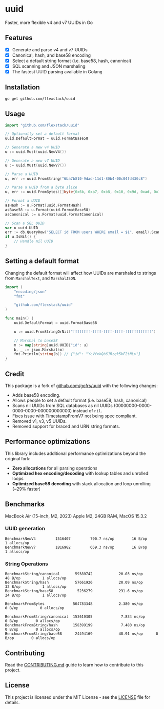 # uuid

Faster, more flexible v4 and v7 UUIDs in Go

## Features

- [x] Generate and parse v4 and v7 UUIDs
- [x] Canonical, hash, and base58 encoding
- [x] Select a default string format (i.e. base58, hash, canonical)
- [x] SQL scanning and JSON marshaling
- [x] The fastest UUID parsing available in Golang

## Installation

```bash
go get github.com/flexstack/uuid
```

## Usage

```go
import "github.com/flexstack/uuid"

// Optionally set a default format
uuid.DefaultFormat = uuid.FormatBase58

// Generate a new v4 UUID
u := uuid.Must(uuid.NewV4())

// Generate a new v7 UUID
u := uuid.Must(uuid.NewV7())

// Parse a UUID
u, err := uuid.FromString("6ba7b810-9dad-11d1-80b4-00c04fd430c8")

// Parse a UUID from a byte slice
u, err := uuid.FromBytes([]byte{0x6b, 0xa7, 0xb8, 0x10, 0x9d, 0xad, 0x11, 0xd1, 0x80, 0xb4, 0x00, 0xc0, 0x4f, 0xd4, 0x30, 0xc8})

// Format a UUID
asHash := u.Format(uuid.FormatHash)
asBase58 := u.Format(uuid.FormatBase58)
asCanonical := u.Format(uuid.FormatCanonical)

// Scan a SQL UUID
var u uuid.UUID
err := db.QueryRow("SELECT id FROM users WHERE email = $1", email).Scan(&u)
if u.IsNil() {
    // Handle nil UUID
}
```

## Setting a default format

Changing the default format will affect how UUIDs are marshaled to strings from `MarshalText`, and `MarshalJSON`.


```go
import (
	"encoding/json"
	"fmt"

	"github.com/flexstack/uuid"
)

func main() {
	uuid.DefaultFormat = uuid.FormatBase58

	u := uuid.FromStringOrNil("ffffffff-ffff-ffff-ffff-ffffffffffff")

	// Marshal to base58
	m := map[string]uuid.UUID{"id": u}
	b, _ := json.Marshal(m)
	fmt.Println(string(b)) // {"id": "YcVfxkQb6JRzqk5kF2tNLv"}
}
```

## Credit

This package is a fork of [github.com/gofrs/uuid](https://github.com/gofrs/uuid) with the following changes:

- Adds base58 encoding.
- Allows people to set a default format (i.e. base58, hash, canonical)
- Scans nil UUIDs from SQL databases as nil UUIDs (00000000-0000-0000-0000-000000000000) instead of `nil`.
- Fixes issue with [TimestampFromV7](https://github.com/gofrs/uuid/issues/128) not being spec compliant.
- Removed v1, v3, v5 UUIDs.
- Removed support for braced and URN string formats.

## Performance optimizations

This library includes additional performance optimizations beyond the original fork:

- **Zero allocations** for all parsing operations
- **Optimized hex encoding/decoding** with lookup tables and unrolled loops
- **Optimized base58 decoding** with stack allocation and loop unrolling (~29% faster)

## Benchmarks

MacBook Air (15-inch, M2, 2023) Apple M2, 24GB RAM, MacOS 15.3.2

### UUID generation
```
BenchmarkNewV4         1516407	       790.7 ns/op	      16 B/op	       1 allocs/op
BenchmarkNewV7         1816982	       659.3 ns/op	      16 B/op	       1 allocs/op
```

### String Operations
```
BenchmarkString/canonical     	59380742	        20.03 ns/op	      48 B/op	       1 allocs/op
BenchmarkString/hash          	57661926	        20.09 ns/op	      32 B/op	       1 allocs/op
BenchmarkString/base58        	 5236279	        231.6 ns/op	      24 B/op	       1 allocs/op

BenchmarkFromBytes             504783348	        2.380 ns/op	       0 B/op	       0 allocs/op

BenchmarkFromString/canonical  153610305	         7.834 ns/op	     0 B/op	       0 allocs/op
BenchmarkFromString/hash       158399199	         7.480 ns/op	     0 B/op	       0 allocs/op
BenchmarkFromString/base58      24494169	        48.91 ns/op	     0 B/op	       0 allocs/op
```

## Contributing

Read the [CONTRIBUTING.md](CONTRIBUTING.md) guide to learn how to contribute to this project.

## License

This project is licensed under the MIT License - see the [LICENSE](LICENSE) file for details.
